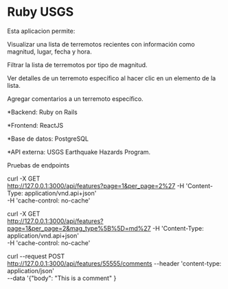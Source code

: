 # Ruby USGS
Esta aplicacion permite:

Visualizar una lista de terremotos recientes con información como magnitud, lugar, fecha y hora.

Filtrar la lista de terremotos por tipo de magnitud.

Ver detalles de un terremoto específico al hacer clic en un elemento de la lista.

Agregar comentarios a un terremoto específico.


*Backend: Ruby on Rails

*Frontend: ReactJS

*Base de datos: PostgreSQL

*API externa: USGS Earthquake Hazards Program.


Pruebas de endpoints

curl -X GET \
http://127.0.0.1:3000/api/features?page=1&per_page=2%27
-H 'Content-Type: application/vnd.api+json' \
-H 'cache-control: no-cache'

curl -X GET \
http://127.0.0.1:3000/api/features?page=1&per_page=2&mag_type%5B%5D=md%27
-H 'Content-Type: application/vnd.api+json' \
-H 'cache-control: no-cache'


curl --request POST \
http://127.0.0.1:3000/api/features/55555/comments
--header 'content-type: application/json' \
--data '{"body": "This is a comment" }
